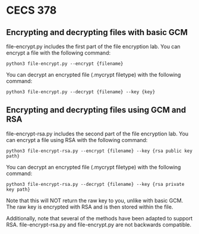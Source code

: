 # CECS 378

## Encrypting and decrypting files with basic GCM

file-encrypt.py includes the first part of the file encryption lab. You can encrypt a file with the following command:

`python3 file-encrypt.py --encrypt {filename}`

You can decrypt an encrypted file (.mycrypt filetype) with the following command:

`python3 file-encrypt.py --decrypt {filename} --key {key}`

## Encrypting and decrypting files using GCM and RSA

file-encrypt-rsa.py includes the second part of the file encryption lab. You can encrypt a file using RSA with the following command:

`python3 file-encrypt-rsa.py --encrypt {filename} --key {rsa public key path}`

You can decrypt an encrypted file (.mycrypt filetype) with the following command:

`python3 file-encrypt-rsa.py --decrypt {filename} --key {rsa private key path}`

Note that this will NOT return the raw key to you, unlike with basic GCM. The raw key is encrypted with RSA and is then stored within the file.

Additionally, note that several of the methods have been adapted to support RSA. file-encrypt-rsa.py and file-encrypt.py are not backwards compatible.
